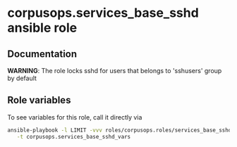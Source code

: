 # corpusops.services_base_sshd ansible role
## Documentation
**WARNING**: The role locks sshd for users that belongs to 'sshusers' group by default
## Role variables
To see variables for this role, call it directly via
```bash
ansible-playbook -l LIMIT -vvv roles/corpusops.roles/services_base_sshd/role.yml \
   -t corpusops.services_base_sshd_vars
```
